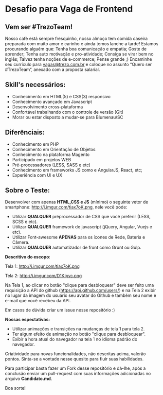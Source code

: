 # Desafio para Vaga de Frontend

## Vem ser #TrezoTeam!
Nosso café está sempre fresquinho, nosso almoço tem comida caseira preparada com muito amor e carinho e ainda temos lanche a tarde!
Estamos procurando alguém que: Tenha boa comunicação e empatia; Goste de aprender; Tenha auto motivação e pro-atividade; Consiga se virar bem no inglês; Talvez tenha noções de e-commerce; Pense grande ;)
Encaminhe seu currículo para vagas@trezo.com.br e coloque no assunto “Quero ser #TrezoTeam“, anexado com a proposta salarial.

## Skill's necessários:

* Conhecimento em HTML(5) e CSS(3) responsivo
* Conhecimento avançado em Javascript
* Desenvolvimento cross-plataforma
* Confortável trabalhando com o controle de versão (Git)
* Morar ou estar disposto a mudar-se para Blumenau/SC

## Diferênciais:

* Conhecimento em PHP
* Conhecimento em Orientação de Objetos
* Conhecimento na plataforma Magento
* Participado em projetos WEB
* Pré-processadores (LESS, SASS e etc)
* Conhecimento em frameworks JS como e AngularJS, React, etc;
* Experiência com UI e UX

## Sobre o Teste:

Desenvolver com apenas **HTML,CSS e JS** (mínimo) o seguinte vetor de smartphone: http://i.imgur.com/tiax7oK.png, nele você pode:

* Utilizar **QUALQUER** préprocessador de CSS que você preferir (LESS, SCSS e etc).
* Utilizar **QUALQUER** framework de javascript (jQuery, Angular, Vuejs e etc).
* Utilizar Font-awesome **APENAS** para os ícones de Rede, Bateria e Câmera.
* Utilizar **QUALQUER** automatizador de front como Grunt ou Gulp.

**Descritivo do escopo:**

Tela 1: http://i.imgur.com/tiax7oK.png

Tela 2: http://i.imgur.com/D1Kipvc.png

Na Tela 1, ao clicar no botão "clique para desbloquear" deve ser feito uma requisição a API do github (https://api.github.com/users/<username>) e na Tela 2 exibir no lugar da imagem do usuário seu avatar do Github e também seu nome e e-mail que você recebeu da API.

Em casos de dúvida criar um issue nesse repositório :)

**Nossas espectativas:**

* Utilizar animações e transições na mudanças de tela 1 para tela 2.
* Ter algum efeito de animação no botão "clique para desbloquear".
* Exibir a hora atual do navegador na tela 1 no idioma padrão do navegador.

Criatividade para novas funcionalidades, não descritas acima, valerão pontos. Sinta-se a vontade nesse quesito para fluir suas habilidades.

Para participar basta fazer um Fork desse repositório e dá-lhe, após a conclusão enviar um pull-request com suas informações adicionadas no arquivo **Candidato.md**.


Boa sorte!